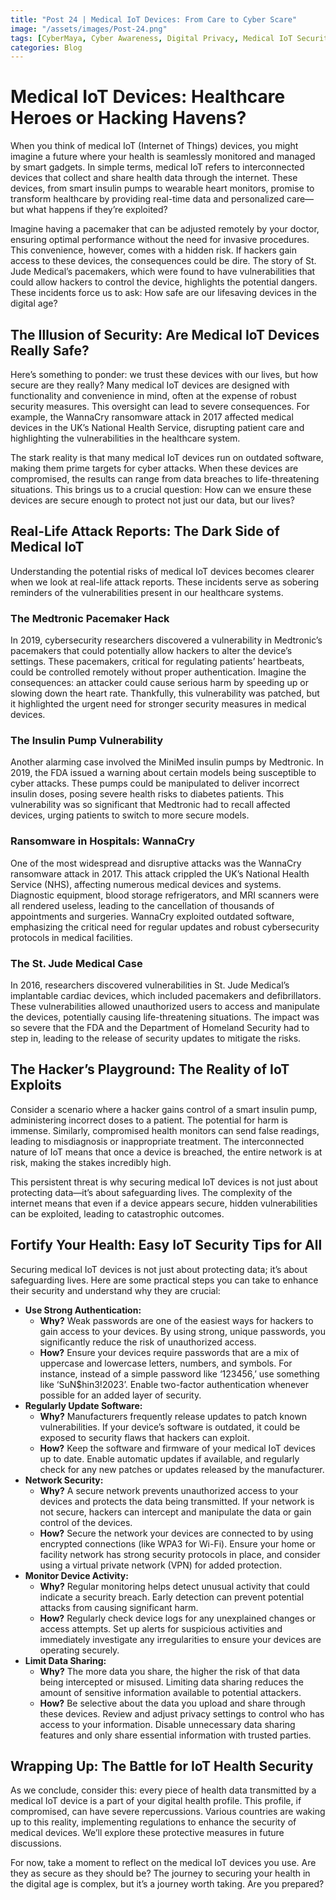 ```yaml
---
title: "Post 24 | Medical IoT Devices: From Care to Cyber Scare"
image: "/assets/images/Post-24.png"
tags: [CyberMaya, Cyber Awareness, Digital Privacy, Medical IoT Security, Medical Security, Medical IoT, IoT healthcare, Connected Medical Devices, Healthcare Data Security, Healthcare Hacking]
categories: Blog
---
```

# Medical IoT Devices: Healthcare Heroes or Hacking Havens?

When you think of medical IoT (Internet of Things) devices, you might imagine a future where your health is seamlessly monitored and managed by smart gadgets. In simple terms, medical IoT refers to interconnected devices that collect and share health data through the internet. These devices, from smart insulin pumps to wearable heart monitors, promise to transform healthcare by providing real-time data and personalized care—but what happens if they’re exploited?

Imagine having a pacemaker that can be adjusted remotely by your doctor, ensuring optimal performance without the need for invasive procedures. This convenience, however, comes with a hidden risk. If hackers gain access to these devices, the consequences could be dire. The story of St. Jude Medical’s pacemakers, which were found to have vulnerabilities that could allow hackers to control the device, highlights the potential dangers. These incidents force us to ask: How safe are our lifesaving devices in the digital age?

## The Illusion of Security: Are Medical IoT Devices Really Safe?

Here’s something to ponder: we trust these devices with our lives, but how secure are they really? Many medical IoT devices are designed with functionality and convenience in mind, often at the expense of robust security measures. This oversight can lead to severe consequences. For example, the WannaCry ransomware attack in 2017 affected medical devices in the UK’s National Health Service, disrupting patient care and highlighting the vulnerabilities in the healthcare system.

The stark reality is that many medical IoT devices run on outdated software, making them prime targets for cyber attacks. When these devices are compromised, the results can range from data breaches to life-threatening situations. This brings us to a crucial question: How can we ensure these devices are secure enough to protect not just our data, but our lives?

## Real-Life Attack Reports: The Dark Side of Medical IoT

Understanding the potential risks of medical IoT devices becomes clearer when we look at real-life attack reports. These incidents serve as sobering reminders of the vulnerabilities present in our healthcare systems.

### The Medtronic Pacemaker Hack

In 2019, cybersecurity researchers discovered a vulnerability in Medtronic’s pacemakers that could potentially allow hackers to alter the device’s settings. These pacemakers, critical for regulating patients’ heartbeats, could be controlled remotely without proper authentication. Imagine the consequences: an attacker could cause serious harm by speeding up or slowing down the heart rate. Thankfully, this vulnerability was patched, but it highlighted the urgent need for stronger security measures in medical devices.

### The Insulin Pump Vulnerability

Another alarming case involved the MiniMed insulin pumps by Medtronic. In 2019, the FDA issued a warning about certain models being susceptible to cyber attacks. These pumps could be manipulated to deliver incorrect insulin doses, posing severe health risks to diabetes patients. This vulnerability was so significant that Medtronic had to recall affected devices, urging patients to switch to more secure models.

### Ransomware in Hospitals: WannaCry

One of the most widespread and disruptive attacks was the WannaCry ransomware attack in 2017. This attack crippled the UK’s National Health Service (NHS), affecting numerous medical devices and systems. Diagnostic equipment, blood storage refrigerators, and MRI scanners were all rendered useless, leading to the cancellation of thousands of appointments and surgeries. WannaCry exploited outdated software, emphasizing the critical need for regular updates and robust cybersecurity protocols in medical facilities.

### The St. Jude Medical Case

In 2016, researchers discovered vulnerabilities in St. Jude Medical’s implantable cardiac devices, which included pacemakers and defibrillators. These vulnerabilities allowed unauthorized users to access and manipulate the devices, potentially causing life-threatening situations. The impact was so severe that the FDA and the Department of Homeland Security had to step in, leading to the release of security updates to mitigate the risks.

## The Hacker’s Playground: The Reality of IoT Exploits

Consider a scenario where a hacker gains control of a smart insulin pump, administering incorrect doses to a patient. The potential for harm is immense. Similarly, compromised health monitors can send false readings, leading to misdiagnosis or inappropriate treatment. The interconnected nature of IoT means that once a device is breached, the entire network is at risk, making the stakes incredibly high.

This persistent threat is why securing medical IoT devices is not just about protecting data—it’s about safeguarding lives. The complexity of the internet means that even if a device appears secure, hidden vulnerabilities can be exploited, leading to catastrophic outcomes.

## Fortify Your Health: Easy IoT Security Tips for All

Securing medical IoT devices is not just about protecting data; it’s about safeguarding lives. Here are some practical steps you can take to enhance their security and understand why they are crucial:

- **Use Strong Authentication:**
    - **Why?** Weak passwords are one of the easiest ways for hackers to gain access to your devices. By using strong, unique passwords, you significantly reduce the risk of unauthorized access.
    - **How?** Ensure your devices require passwords that are a mix of uppercase and lowercase letters, numbers, and symbols. For instance, instead of a simple password like ‘123456,’ use something like ‘SuN$hin3!2023’. Enable two-factor authentication whenever possible for an added layer of security.
- **Regularly Update Software:**
    - **Why?** Manufacturers frequently release updates to patch known vulnerabilities. If your device’s software is outdated, it could be exposed to security flaws that hackers can exploit.
    - **How?** Keep the software and firmware of your medical IoT devices up to date. Enable automatic updates if available, and regularly check for any new patches or updates released by the manufacturer.
- **Network Security:**
    - **Why?** A secure network prevents unauthorized access to your devices and protects the data being transmitted. If your network is not secure, hackers can intercept and manipulate the data or gain control of the devices.
    - **How?** Secure the network your devices are connected to by using encrypted connections (like WPA3 for Wi-Fi). Ensure your home or facility network has strong security protocols in place, and consider using a virtual private network (VPN) for added protection.
- **Monitor Device Activity:**
    - **Why?** Regular monitoring helps detect unusual activity that could indicate a security breach. Early detection can prevent potential attacks from causing significant harm.
    - **How?** Regularly check device logs for any unexplained changes or access attempts. Set up alerts for suspicious activities and immediately investigate any irregularities to ensure your devices are operating securely.
- **Limit Data Sharing:**
    - **Why?** The more data you share, the higher the risk of that data being intercepted or misused. Limiting data sharing reduces the amount of sensitive information available to potential attackers.
    - **How?** Be selective about the data you upload and share through these devices. Review and adjust privacy settings to control who has access to your information. Disable unnecessary data sharing features and only share essential information with trusted parties.

## Wrapping Up: The Battle for IoT Health Security

As we conclude, consider this: every piece of health data transmitted by a medical IoT device is a part of your digital health profile. This profile, if compromised, can have severe repercussions. Various countries are waking up to this reality, implementing regulations to enhance the security of medical devices. We’ll explore these protective measures in future discussions.

For now, take a moment to reflect on the medical IoT devices you use. Are they as secure as they should be? The journey to securing your health in the digital age is complex, but it’s a journey worth taking. Are you prepared?
